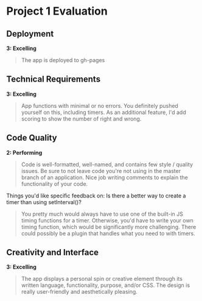 # Project 1 Evaluation

## Deployment

**3: Excelling**
> The app is deployed to gh-pages

## Technical Requirements

**3: Excelling**
> App functions with minimal or no errors. You definitely pushed yourself on this, including timers. As an additional feature, I'd add scoring to show the number of right and wrong. 

## Code Quality

**2: Performing**
> Code is well-formatted, well-named, and contains few style / quality issues. Be sure to not leave code you're not using in the master branch of an application. Nice job writing comments to explain the functionality of your code.

Things you'd like specific feedback on:
Is there a better way to create a timer than using setInterval()?

> You pretty much would always have to use one of the built-in JS timing functions for a timer. Otherwise, you'd have to write your own timing function, which would be significantly more challenging. There could possibly be a plugin that handles what you need to with timers.



## Creativity and Interface

**3: Excelling**
> The app displays a personal spin or creative element through its written language, functionality, purpose, and/or CSS. The design is really user-friendly and aesthetically pleasing.

